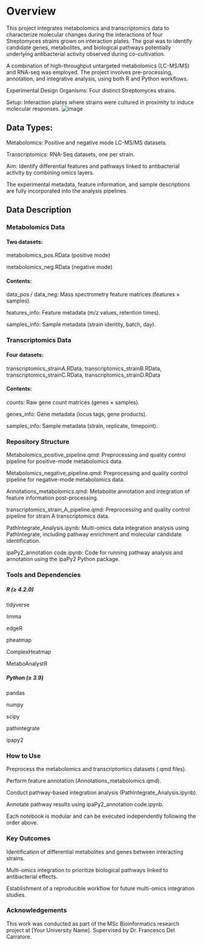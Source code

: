 # Overview

This project integrates metabolomics and transcriptomics data to characterize molecular changes during the interactions of four Streptomyces strains grown on interaction plates. The goal was to identify candidate genes, metabolites, and biological pathways potentially underlying antibacterial activity observed during co-cultivation.

A combination of high-throughput untargeted metabolomics (LC-MS/MS) and RNA-seq was employed. The project involves pre-processing, annotation, and integrative analysis, using both R and Python workflows.

Experimental Design
Organisms: Four distinct Streptomyces strains.

Setup: Interaction plates where strains were cultured in proximity to induce molecular responses.
![image](https://github.com/user-attachments/assets/9e8d564f-b78f-440d-a13d-f4d3581d9fa2)


## Data Types:

Metabolomics: Positive and negative mode LC-MS/MS datasets.

Transcriptomics: RNA-Seq datasets, one per strain.

Aim: Identify differential features and pathways linked to antibacterial activity by combining omics layers.

The experimental metadata, feature information, and sample descriptions are fully incorporated into the analysis pipelines.

## Data Description

### Metabolomics Data
#### Two datasets:

metabolomics_pos.RData (positive mode)

metabolomics_neg.RData (negative mode)

#### Contents:

data_pos / data_neg: Mass spectrometry feature matrices (features × samples).

features_info: Feature metadata (m/z values, retention times).

samples_info: Sample metadata (strain identity, batch, day).

### Transcriptomics Data
#### Four datasets:

transcriptomics_strainA.RData, transcriptomics_strainB.RData, transcriptomics_strainC.RData, transcriptomics_strainD.RData

#### Contents:

counts: Raw gene count matrices (genes × samples).

genes_info: Gene metadata (locus tags, gene products).

samples_info: Sample metadata (strain, replicate, timepoint).

### Repository Structure
Metabolomics_positive_pipeline.qmd: Preprocessing and quality control pipeline for positive-mode metabolomics data.

Metabolomics_negative_pipeline.qmd: Preprocessing and quality control pipeline for negative-mode metabolomics data.

Annotations_metabolomics.qmd: Metabolite annotation and integration of feature information post-processing.

transcriptomics_strain_A_pipeline.qmd: Preprocessing and quality control pipeline for strain A transcriptomics data.

PathIntegrate_Analysis.ipynb: Multi-omics data integration analysis using PathIntegrate, including pathway enrichment and molecular candidate identification.

ipaPy2_annotation code.ipynb: Code for running pathway analysis and annotation using the ipaPy2 Python package.

### Tools and Dependencies
##### R (≥ 4.2.0)
tidyverse

limma

edgeR

pheatmap

ComplexHeatmap

MetaboAnalystR

##### Python (≥ 3.9)
pandas

numpy

scipy

pathintegrate

ipapy2

### How to Use
Preprocess the metabolomics and transcriptomics datasets (.qmd files).

Perform feature annotation (Annotations_metabolomics.qmd).

Conduct pathway-based integration analysis (PathIntegrate_Analysis.ipynb).

Annotate pathway results using ipaPy2_annotation code.ipynb.

Each notebook is modular and can be executed independently following the order above.

### Key Outcomes
Identification of differential metabolites and genes between interacting strains.

Multi-omics integration to prioritize biological pathways linked to antibacterial effects.

Establishment of a reproducible workflow for future multi-omics integration studies.

### Acknowledgements
This work was conducted as part of the MSc Bioinformatics research project at [Your University Name].
Supervised by Dr. Francesco Del Carratore.
